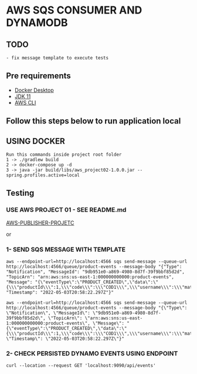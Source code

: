 # AWS SQS CONSUMER AND DYNAMODB

## TODO
```
- fix message template to execute tests
```

## Pre requirements
- [Docker Desktop](https://www.docker.com/products/docker-desktop/)
- [JDK 11](https://adoptium.net/temurin/releases) 
- [AWS CLI](https://aws.amazon.com/pt/cli/)

## Follow this steps below to run application local

## USING DOCKER

```
Run this commands inside project root folder
1 -> ./gradlew build 
2 -> docker-compose up -d
3 -> java -jar build/libs/aws_project02-1.0.0.jar --spring.profiles.active=local
```

## Testing

### USE AWS PROJECT 01 - SEE README.md
[AWS-PUBLISHER-PROJETC](https://github.com/luizimcpi/aws_project01)

or

### 1- SEND SQS MESSAGE WITH TEMPLATE
```
aws --endpoint-url=http://localhost:4566 sqs send-message --queue-url http://localhost:4566/queue/product-events --message-body "{"Type": "Notification", "MessageId": "9db951e0-a869-4980-8d7f-39f9bbf85d2d", "TopicArn": "arn:aws:sns:us-east-1:000000000000:product-events", "Message": "{\"eventType\":\"PRODUCT_CREATED\",\"data\":\"{\\\"productId\\\":1,\\\"code\\\":\\\"COD1\\\",\\\"username\\\":\\\"matilde\\\"}\"}", "Timestamp": "2022-05-03T20:58:22.297Z"}"

aws --endpoint-url=http://localhost:4566 sqs send-message --queue-url http://localhost:4566/queue/product-events --message-body "{\"Type\": \"Notification\", \"MessageId\": \"9db951e0-a869-4980-8d7f-39f9bbf85d2d\", \"TopicArn\": \"arn:aws:sns:us-east-1:000000000000:product-events\", \"Message\": "{\"eventType\":\"PRODUCT_CREATED\",\"data\":\"{\\\"productId\\\":1,\\\"code\\\":\\\"COD1\\\",\\\"username\\\":\\\"matilde\\\"}\"}", \"Timestamp\": \"2022-05-03T20:58:22.297Z\"}"
```

### 2- CHECK PERSISTED DYNAMO EVENTS USING ENDPOINT
```
curl --location --request GET 'localhost:9090/api/events'
```
